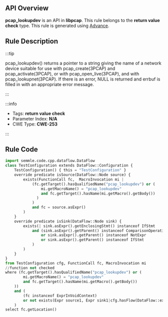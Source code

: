 ---
---


## API Overview
**pcap_lookupdev** is an API in **libpcap**. This rule belongs to the **return value check** type. This rule is generated using [Advance](../../tools/Advance).
## Rule Description

:::tip

pcap_lookupdev() returns a pointer to a string giving the name of a network device suitable for use with pcap_create(3PCAP) and pcap_activate(3PCAP), or with pcap_open_live(3PCAP), and with pcap_lookupnet(3PCAP). If there is an error, NULL is returned and errbuf is filled in with an appropriate error message.

:::

:::info

- Tags: **return value check**
- Parameter Index: **N/A**
- CWE Type: **CWE-253**

:::

## Rule Code
```python
import semmle.code.cpp.dataflow.DataFlow
class TestConfiguration extends DataFlow::Configuration {
    TestConfiguration() { this = "TestConfiguration" }
    override predicate isSource(DataFlow::Node source) {
        exists(FunctionCall fc,  MacroInvocation mi |
            (fc.getTarget().hasQualifiedName("pcap_lookupdev") or (
                mi.getMacroName() = "pcap_lookupdev"
                and fc.getTarget().hasName(mi.getMacro().getBody())
              )
            )
            and fc = source.asExpr()
        )
    }
    override predicate isSink(DataFlow::Node sink) {
        exists(| sink.asExpr().getEnclosingStmt() instanceof IfStmt
            and (sink.asExpr().getParent() instanceof ComparisonOperation
                or sink.asExpr().getParent() instanceof NotExpr
                or sink.asExpr().getParent() instanceof IfStmt
            )
        )
    }
}
from TestConfiguration cfg, FunctionCall fc, MacroInvocation mi
//function not checked
where (fc.getTarget().hasQualifiedName("pcap_lookupdev") or (
        mi.getMacroName() = "pcap_lookupdev"
        and fc.getTarget().hasName(mi.getMacro().getBody())
    ))
    and (
        (fc instanceof ExprInVoidContext)
        or not exists(Expr source1, Expr sink1|cfg.hasFlow(DataFlow::exprNode(source1), DataFlow::exprNode(sink1)) and fc = source1)
    )
select fc.getLocation()
```